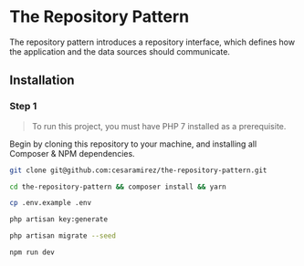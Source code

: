# The Repository Pattern

The repository pattern introduces a repository interface, which defines how the application and the data sources should communicate.

## Installation

### Step 1

> To run this project, you must have PHP 7 installed as a prerequisite.

Begin by cloning this repository to your machine, and installing all Composer & NPM dependencies.

```bash
git clone git@github.com:cesaramirez/the-repository-pattern.git
```
```bash
cd the-repository-pattern && composer install && yarn
```
```bash
cp .env.example .env 
```
```bash
php artisan key:generate
```
```bash
php artisan migrate --seed
```
```bash
npm run dev
```